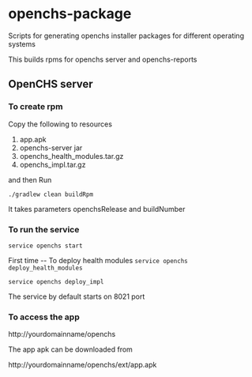 # openchs-package
Scripts for generating openchs installer packages for different operating systems

This builds rpms for openchs server and openchs-reports

OpenCHS server
--------------

### To create rpm

Copy the following to resources
1. app.apk
2. openchs-server jar
3. openchs_health_modules.tar.gz
4. openchs_impl.tar.gz

and then Run

```./gradlew clean buildRpm```

It takes parameters openchsRelease and buildNumber

### To run the service

```service openchs start```

First time -- To deploy health modules
```service openchs deploy_health_modules```

```service openchs deploy_impl```

The service by default starts on 8021 port

### To access the app
http://yourdomainname/openchs

The app apk can be downloaded from 

http://yourdomainname/openchs/ext/app.apk

